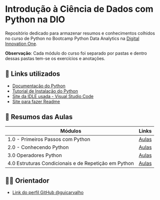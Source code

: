 
# Introdução à Ciência de Dados com Python na DIO

Repositório dedicado para armazenar resumos e conhecimentos colhidos no curso de Python no Bootcamp Python Data Analytics na [Digital Innovation One](web.dio.me).

**Observação**: Cada módulo do curso foi separado por pastas e dentro dessas pastas tem-se os exercícios e anotações.

## 📎 Links utilizados 

- [Documentação do Python](https://python.org)
- [Tutorial de Instalação do Python](https://python.org.br/instalacao-windows/)
- [Site da IDLE usada - Visual Studio Code](https://code.visualstudio.com/)
- [Site para fazer Readme](https://readme.so/)

## 📒 Resumos das Aulas

| Módulos | Links |
| -----| ------|
| 1.0 - Primeiros Passos com Python | [Aulas](https://github.com/gabriel-meiki/introducao-ciencia-de-dados-python-dio/tree/main/primeiros-passos-python) |
| 2.0 - Conhecendo Python | [Aulas](https://github.com/gabriel-meiki/introducao-ciencia-de-dados-python-dio/tree/main/conhecendo-python) |
| 3.0 Operadores Python | [Aulas](https://github.com/gabriel-meiki/introducao-ciencia-de-dados-python-dio/tree/main/operadores-python) |
| 4.0 Estruturas Condicionais e de Repetição em Python | [Aulas](https://github.com/gabriel-meiki/introducao-ciencia-de-dados-python-dio/tree/main/estruturas-condicionais-e-repeticao) |

## 👨‍🏫 Orientador
- [Link do perfil GitHub @guicarvalho](https://github.com/guicarvalho)
